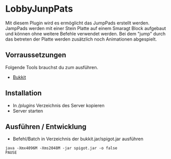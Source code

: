 # LobbyJunpPats

Mit diesem Plugin wird es ermöglicht das JumpPads erstellt werden. JampPads werden mit einer Stein Platte auf einem Smaragt Block aufgebaut und können ohne weitere Befehle verwendet werden.
Bei dem "jump" durch das betreten der Platte werden zusätzlich noch Animationen abgespielt.

## Vorraussetzungen

Folgende Tools brauchst du zum ausführen.

* [Bukkit](https://www.getbukkit.org/)

## Installation

* In _/plugins_ Verzeichnis des Server kopieren
* Server starten

## Ausführen / Entwicklung

* Befehl/Batch in Verzeichnis der bukkit.jar/spigot.jar ausführen

```
java -Xmx4096M -Xms2048M -jar spigot.jar -o false
PAUSE
```

